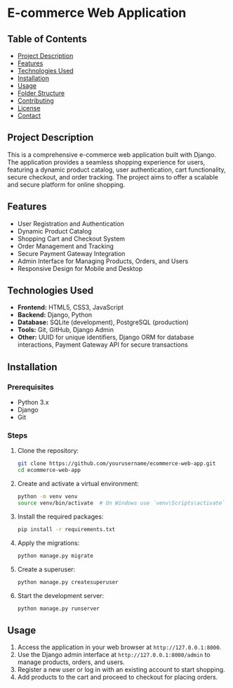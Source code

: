 # E-commerce Web Application

## Table of Contents
- [Project Description](#project-description)
- [Features](#features)
- [Technologies Used](#technologies-used)
- [Installation](#installation)
- [Usage](#usage)
- [Folder Structure](#folder-structure)
- [Contributing](#contributing)
- [License](#license)
- [Contact](#contact)

## Project Description
This is a comprehensive e-commerce web application built with Django. The application provides a seamless shopping experience for users, featuring a dynamic product catalog, user authentication, cart functionality, secure checkout, and order tracking. The project aims to offer a scalable and secure platform for online shopping.

## Features
- User Registration and Authentication
- Dynamic Product Catalog
- Shopping Cart and Checkout System
- Order Management and Tracking
- Secure Payment Gateway Integration
- Admin Interface for Managing Products, Orders, and Users
- Responsive Design for Mobile and Desktop

## Technologies Used
- **Frontend:** HTML5, CSS3, JavaScript
- **Backend:** Django, Python
- **Database:** SQLite (development), PostgreSQL (production)
- **Tools:** Git, GitHub, Django Admin
- **Other:** UUID for unique identifiers, Django ORM for database interactions, Payment Gateway API for secure transactions

## Installation
### Prerequisites
- Python 3.x
- Django
- Git

### Steps
1. Clone the repository:
    ```bash
    git clone https://github.com/yourusername/ecommerce-web-app.git
    cd ecommerce-web-app
    ```

2. Create and activate a virtual environment:
    ```bash
    python -m venv venv
    source venv/bin/activate  # On Windows use `venv\Scripts\activate`
    ```

3. Install the required packages:
    ```bash
    pip install -r requirements.txt
    ```

4. Apply the migrations:
    ```bash
    python manage.py migrate
    ```

5. Create a superuser:
    ```bash
    python manage.py createsuperuser
    ```

6. Start the development server:
    ```bash
    python manage.py runserver
    ```

## Usage
1. Access the application in your web browser at `http://127.0.0.1:8000`.
2. Use the Django admin interface at `http://127.0.0.1:8000/admin` to manage products, orders, and users.
3. Register a new user or log in with an existing account to start shopping.
4. Add products to the cart and proceed to checkout for placing orders.
